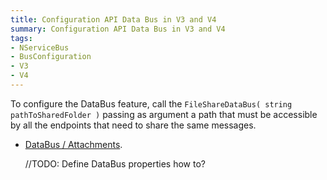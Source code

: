 ```yaml
---
title: Configuration API Data Bus in V3 and V4
summary: Configuration API Data Bus in V3 and V4
tags:
- NServiceBus
- BusConfiguration
- V3
- V4
---
```


To configure the DataBus feature, call the `FileShareDataBus( string pathToSharedFolder )` passing as argument a path that must be accessible by all the endpoints that need to share the same messages.

* [DataBus / Attachments](attachments-databus-sample).

	//TODO: Define DataBus properties how to?